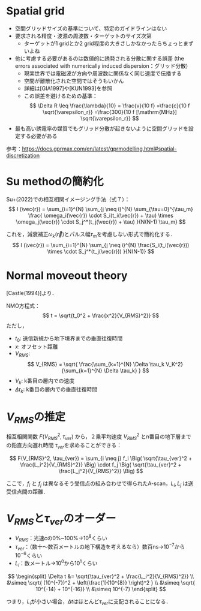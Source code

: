 # Spatial grid
- 空間グリッドサイズの基準について、特定のガイドラインはない
- 要求される精度・波源の周波数・ターゲットのサイズ次第
    - ターゲットが1 gridとか2 grid程度の大きさしかなかったらちょっとまずいよね
- 他に考慮する必要があるのは数値的に誘発される分散に関する誤差 (the errors associated with numerically induced dispersion：グリッド分散)
    - 現実世界では電磁波が方向や周波数に関係なく同じ速度で伝播する
    - 空間が離散化された空間ではそうもいかん
    - 詳細は[GIA1997]や[KUN1993]を参照
    - この誤差を避けるための基準：
$$
\Delta R 
\leq \frac{\lambda}{10}
= \frac{v}{10 f}
=\frac{c}{10 f \sqrt{\varepsilon_r}}
=\frac{300}{10 f [\mathrm{MHz}] \sqrt{\varepsilon_r}}
$$
- 最も高い誘電率の媒質でもグリッド分散が起きないように空間グリッドを設定する必要がある

参考：https://docs.gprmax.com/en/latest/gprmodelling.html#spatial-discretization


# Su methodの簡約化
Su+(2022)での相互相関イメージング手法（式７）：
$$
I (\vec{r}) = \sum_{i=1}^{N} \sum_{j \neq i}^{N} \sum_{\tau=0}^{\tau_m} \frac{ \omega_i(\vec{r}) \cdot S_i(t_i(\vec{r}) + \tau) \times \omega_j(\vec{r}) \cdot S_j^*(t_j(\vec{r}) + \tau) }{N(N-1) \tau_m} 
$$


これを，減衰補正$\omega_k(\vec{r})$とパルス幅$\tau_m$を考慮しない形式で簡約化する．
$$
I (\vec{r}) = \sum_{i=1}^{N} \sum_{j \neq i}^{N} \frac{S_i(t_i(\vec{r})) \times \cdot S_j^*(t_j(\vec{r})) }{N(N-1)} 
$$



# Normal moveout theory
[Castle(1994)]より．

NMO方程式：
$$
t = \sqrt{t_0^2 + \frac{x^2}{V_{RMS}^2}}
$$
ただし，
- $t_0$: 送信新規から地下境界までの垂直往復時間
- $x$: オフセット距離
- $V_{RMS}$:
$$
V_{RMS} = \sqrt{
    \frac{\sum_{k=1}^{N} \Delta \tau_k V_K^2} {\sum_{k=1}^{N} \Delta \tau_k}
    }
$$
- $V_k$: k番目の層内での速度
- $\Delta \tau_k$: k番目の層内での垂直往復時間


# $V_{RMS}$の推定
相互相関関数 $F(V_{RMS}^2, \tau_{ver})$ から，２乗平均速度 $V_{RMS}^2$ とn番目の地下層までの鉛直方向遅れ時間 $\tau_{ver}$を求めることができる：

$$
F(V_{RMS}^2, \tau_{ver}) = \sum_{i \neq j} f_i \Big( \sqrt{\tau_{ver}^2 + \frac{L_i^2}{V_{RMS}^2}} \Big) \cdot f_j \Big( \sqrt{\tau_{ver}^2 + \frac{L_j^2}{V_{RMS}^2}} \Big)
$$

ここで，$f_i$ と $f_j$ は異なるそう受信点の組み合わせで得られたA-scan，$L_i, L_j$ は送受信点間の距離．


# $V_{RMS}$と$\tau_{ver}$のオーダー
- $V_{RMS}$：光速$c$の0%~100%→$10^8$くらい
- $\tau_{ver}$：（数十〜数百メートルの地下構造を考えるなら）数百ns→$10^{-7}$から$10^{-6}$くらい
- $L_i$：数メートル→$10^0$から$10^1$くらい

$$
\begin{split}
\Delta t &= \sqrt{\tau_{ver}^2 + \frac{L_i^2}{V_{RMS}^2}} \\
&\simeq \sqrt{ (10^{-7})^2 + \left(\frac{1}{10^{8}} \right)^2 } \\
&\simeq \sqrt{ 10^{-14} + 10^{-16}} \\
&\simeq 10^{-7}
\end{split}
$$

つまり，$L_i$が小さい場合，$\Delta t$はほとんど$\tau_{ver}$に支配されることになる．